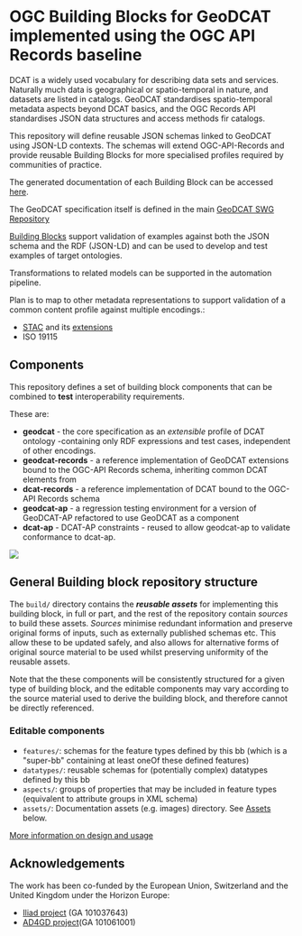 # OGC Building Blocks for GeoDCAT implemented using the OGC API Records baseline

DCAT is a widely used vocabulary for describing data sets and services.  Naturally much data is geographical or spatio-temporal in nature, and datasets are listed in catalogs. GeoDCAT standardises spatio-temporal metadata aspects beyond DCAT basics, and the OGC Records API standardises JSON data structures and access methods fir catalogs.

This repository will define reusable JSON schemas linked to GeoDCAT using JSON-LD contexts.  The schemas will extend OGC-API-Records and provide reusable Building Blocks for more specialised profiles required by communities of practice.

The generated documentation of each Building Block can be accessed [here](https://ogcincubator.github.io/geodcat-ogcapi-records/).

The GeoDCAT specification itself is defined in the main [GeoDCAT SWG Repository](https://github.com/opengeospatial/GeoDCAT-SWG)

[Building Blocks](https://ogcincubator.github.io/bblocks-docs/) support validation of examples against both the JSON schema and the RDF (JSON-LD) and can be used to develop and test examples of target ontologies.

Transformations to related models can be supported in the automation pipeline.

Plan is to map to other metadata representations to support validation of a common content profile against multiple encodings.:
 * [STAC](https://github.com/radiantearth/stac-spec) and its [extensions](https://github.com/stac-extensions)
 * ISO 19115
   
## Components

This repository defines a set of building block components that can be combined to **test** interoperability requirements.

These are:

- **geodcat** - the core specification as an _extensible_ profile of DCAT ontology -containing only RDF expressions and test cases, independent of other encodings.
- **geodcat-records** - a reference implementation of GeoDCAT extensions bound to the OGC-API Records schema, inheriting common DCAT elements from 
- **dcat-records** - a reference implementation of DCAT bound to the OGC-API Records schema
- **geodcat-ap** - a regression testing environment for a version of GeoDCAT-AP refactored to use GeoDCAT as a component
- **dcat-ap** - DCAT-AP constraints - reused to allow geodcat-ap to validate conformance to dcat-ap.

![](https://lucid.app/publicSegments/view/2eb2f531-df8c-46d6-a441-d96bef505c3d/image.png)


## General Building block repository structure


The `build/` directory contains the **_reusable assets_** for implementing this building block, in full or part, and the rest of the repository contain *sources* to build these assets.  *Sources* minimise redundant information and preserve original forms of inputs, such as externally published schemas etc.  This allow these to be updated safely, and also allows for alternative forms of original source material to be used whilst preserving uniformity of the reusable assets.

Note that the these components will be consistently structured for a given type of building block, and the editable components may vary according to the source material used to derive the building block, and therefore cannot be directly referenced.

### Editable components

- `features/`: schemas for the feature types defined by this bb (which is a "super-bb" containing at least oneOf these defined features)
- `datatypes/`: reusable schemas for (potentially complex) datatypes defined by this bb
- `aspects/`: groups of properties that may be included in feature types (equivalent to attribute groups in XML schema)
- `assets/`: Documentation assets (e.g. images) directory. See [Assets](#assets) below.

[More information on design and usage](https://ogcincubator.github.io/bblocks-docs/)

## Acknowledgements

The work has been co-funded by the European Union, Switzerland and the United Kingdom under the Horizon Europe:
* [Iliad project](https://www.ogc.org/initiatives/iliad/) (GA 101037643)
* [AD4GD project](https://www.ogc.org/initiatives/ad4gd/)(GA 101061001)

